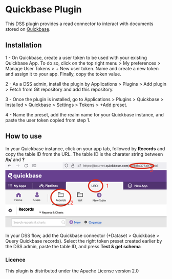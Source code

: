 # Quickbase Plugin

This DSS plugin provides a read connector to interact with documents stored on [Quickbase](https://www.quickbase.com/).

## Installation

1 - On Quickbase, create a user token to be used with your existing Quickbase App. To do so, click on the top right menu > My preferences > Manage User Tokens > + New user token. Name and create a new token and assign it to your app. Finally, copy the token value.

2 - As a DSS admin, install the plugin by Applications > Plugins > Add plugin > Fetch from Git repository and add this repository.

3 - Once the plugin is installed, go to Applications > Plugins > Quickbase > Installed > Quickbase > Settings > Tokens > +Add preset.

4 - Name the preset, add the realm name for your Quickbase instance, and paste the user token copied from step 1.

## How to use

In your Quickbase instance, click on your app tab, followed by **Records** and copy the table ID from the URL. The table ID is the charater string between **/b/** and **?**
![](table_id.png)

In your DSS flow, add the Quickbase connector (+Dataset > Quickbase > Query Quickbase records). Select the right token preset created earlier by the DSS admin, paste the table ID, and press **Test & get schema**

### Licence

This plugin is distributed under the Apache License version 2.0

